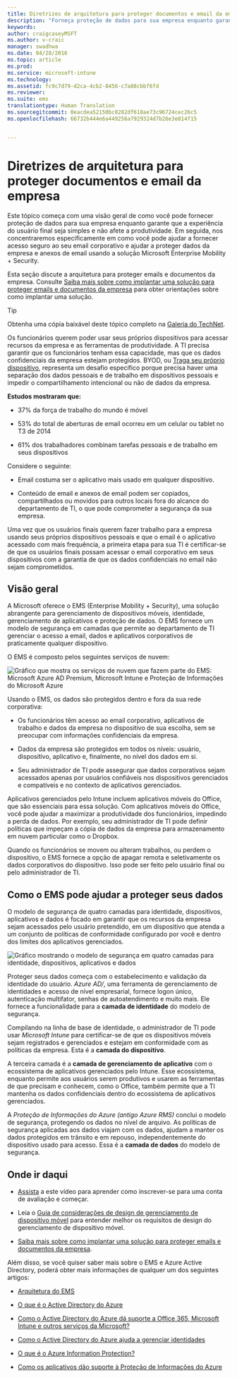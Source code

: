 ```yaml
---
title: Diretrizes de arquitetura para proteger documentos e email da empresa
description: "Forneça proteção de dados para sua empresa enquanto garante que a experiência do usuário final seja simples e não afete a produtividade."
keywords: 
author: craigcaseyMSFT
ms.author: v-craic
manager: swadhwa
ms.date: 04/28/2016
ms.topic: article
ms.prod: 
ms.service: microsoft-intune
ms.technology: 
ms.assetid: fc9c7d79-d2ca-4cb2-8456-c7a88cbbf6fd
ms.reviewer: 
ms.suite: ems
translationtype: Human Translation
ms.sourcegitcommit: 0eacdea52150bc8282df618ae73c96724cec26c5
ms.openlocfilehash: 66732b444e6a449256a7929324d7b26e3e814f15


---
```


# Diretrizes de arquitetura para proteger documentos e email da empresa
Este tópico começa com uma visão geral de como você pode fornecer proteção de dados para sua empresa enquanto garante que a experiência do usuário final seja simples e não afete a produtividade. Em seguida, nos concentraremos especificamente em como você pode ajudar a fornecer acesso seguro ao seu email corporativo e ajudar a proteger dados da empresa e anexos de email usando a solução Microsoft Enterprise Mobility + Security.

Esta seção discute a arquitetura para proteger emails e documentos da empresa. Consulte [Saiba mais sobre como implantar uma solução para proteger emails e documentos da empresa](learn-how-to-deploy-a-solution-for-protecting-company-email-and-documents.md) para obter orientações sobre como implantar uma solução.

> [!TIP]
> Obtenha uma cópia baixável deste tópico completo na [Galeria do TechNet](https://gallery.technet.microsoft.com/Managing-Access-and-Help-b7a05d0d/file/140056/1/Managing%20Access%20and%20Help%20Protect%20Corporate%20Email%20Data%20on%20Mobile%20Devices.pdf).

Os funcionários querem poder usar seus próprios dispositivos para acessar recursos da empresa e as ferramentas de produtividade. A TI precisa garantir que os funcionários tenham essa capacidade, mas que os dados confidenciais da empresa estejam protegidos. BYOD, ou [Traga seu próprio dispositivo](byod-design-considerations-guide.md), representa um desafio específico porque precisa haver uma separação dos dados pessoais e de trabalho em dispositivos pessoais e impedir o compartilhamento intencional ou não de dados da empresa.

**Estudos mostraram que:**

-   37% da força de trabalho do mundo é móvel

-   53% do total de aberturas de email ocorreu em um celular ou tablet no T3 de 2014

-   61% dos trabalhadores combinam tarefas pessoais e de trabalho em seus dispositivos

Considere o seguinte:

-   Email costuma ser o aplicativo mais usado em qualquer dispositivo.

-   Conteúdo de email e anexos de email podem ser copiados, compartilhados ou movidos para outros locais fora do alcance do departamento de TI, o que pode comprometer a segurança da sua empresa.

Uma vez que os usuários finais querem fazer trabalho para a empresa usando seus próprios dispositivos pessoais e que o email é o aplicativo acessado com mais frequência, a primeira etapa para sua TI é certificar-se de que os usuários finais possam acessar o email corporativo em seus dispositivos com a garantia de que os dados confidenciais no email não sejam comprometidos.

## Visão geral
A Microsoft oferece o EMS (Enterprise Mobility + Security), uma solução abrangente para gerenciamento de dispositivos móveis, identidade, gerenciamento de aplicativos e proteção de dados. O EMS fornece um modelo de segurança em camadas que permite ao departamento de TI gerenciar o acesso a email, dados e aplicativos corporativos de praticamente qualquer dispositivo.

O EMS é composto pelos seguintes serviços de nuvem:

![Gráfico que mostra os serviços de nuvem que fazem parte do EMS: Microsoft Azure AD Premium, Microsoft Intune e Proteção de Informações do Microsoft Azure](./media/ProtectEmail/Enterprise-Mobility-Suite.png)

Usando o EMS, os dados são protegidos dentro e fora da sua rede corporativa:

-   Os funcionários têm acesso ao email corporativo, aplicativos de trabalho e dados da empresa no dispositivo de sua escolha, sem se preocupar com informações confidenciais da empresa.

-   Dados da empresa são protegidos em todos os níveis: usuário, dispositivo, aplicativo e, finalmente, no nível dos dados em si.

-   Seu administrador de TI pode assegurar que dados corporativos sejam acessados apenas por usuários confiáveis nos dispositivos gerenciados e compatíveis e no contexto de aplicativos gerenciados.

Aplicativos gerenciados pelo Intune incluem aplicativos móveis do Office, que são essenciais para essa solução. Com aplicativos móveis do Office, você pode ajudar a maximizar a produtividade dos funcionários, impedindo a perda de dados. Por exemplo, seu administrador de TI pode definir políticas que impeçam a cópia de dados da empresa para armazenamento em nuvem particular como o Dropbox.

Quando os funcionários se movem ou alteram trabalhos, ou perdem o dispositivo, o EMS fornece a opção de apagar remota e seletivamente os dados corporativos do dispositivo. Isso pode ser feito pelo usuário final ou pelo administrador de TI.

## Como o EMS pode ajudar a proteger seus dados
O modelo de segurança de quatro camadas para identidade, dispositivos, aplicativos e dados é focado em garantir que os recursos da empresa sejam acessados pelo usuário pretendido, em um dispositivo que atenda a um conjunto de políticas de conformidade configurado por você e dentro dos limites dos aplicativos gerenciados.

![Gráfico mostrando o modelo de segurança em quatro camadas para identidade, dispositivos, aplicativos e dados](./media/ProtectEmail/Protecting_your_data.png)

Proteger seus dados começa com o estabelecimento e validação da identidade do usuário. *Azure AD/*, uma ferramenta de gerenciamento de identidades e acesso de nível empresarial, fornece logon único, autenticação multifator, senhas de autoatendimento e muito mais. Ele fornece a funcionalidade para a **camada de identidade** do modelo de segurança.

Compilando na linha de base de identidade, o administrador de TI pode usar *Microsoft Intune* para certificar-se de que os dispositivos móveis sejam registrados e gerenciados e estejam em conformidade com as políticas da empresa. Esta é a **camada do dispositivo**.

A terceira camada é a **camada de gerenciamento de aplicativo** com o ecossistema de aplicativos gerenciados pelo Intune. Esse ecossistema, enquanto permite aos usuários serem produtivos e usarem as ferramentas de que precisam e conhecem, como o Office, também permite que a TI mantenha os dados confidenciais dentro do ecossistema de aplicativos gerenciados.

A *Proteção de Informações do Azure (antigo Azure RMS)* conclui o modelo de segurança, protegendo os dados no nível de arquivo. As políticas de segurança aplicadas aos dados viajam com os dados, ajudam a manter os dados protegidos em trânsito e em repouso, independentemente do dispositivo usado para acesso. Essa é a **camada de dados** do modelo de segurança.

## Onde ir daqui
- [Assista](https://www.youtube.com/watch?v=ltcZvm4VOFU) a este vídeo para aprender como inscrever-se para uma conta de avaliação e começar.

- Leia o [Guia de considerações de design de gerenciamento de dispositivo móvel](mdm-design-considerations-guide.md) para entender melhor os requisitos de design do gerenciamento de dispositivo móvel.

- [Saiba mais sobre como implantar uma solução para proteger emails e documentos da empresa](learn-how-to-deploy-a-solution-for-protecting-company-email-and-documents.md).

Além disso, se você quiser saber mais sobre o EMS e Azure Active Directory, poderá obter mais informações de qualquer um dos seguintes artigos:
- [Arquitetura do EMS](https://azure.microsoft.com/documentation/infographics/enterprise-mobility/)

- [O que é o Active Directory do Azure](/active-directory/active-directory-whatis)

- [Como o Active Directory do Azure dá suporte a Office 365, Microsoft Intune e outros serviços da Microsoft?](/active-directory/active-directory-administer#what-is-an-azure-ad-tenant)

- [Como o Active Directory do Azure ajuda a gerenciar identidades](/active-directory/active-directory-administer)

- [O que é o Azure Information Protection?](/information-protection/understand-explore/what-is-azure-rms)

- [Como os aplicativos dão suporte à Proteção de Informações do Azure](/information-protection/understand-explore/applications-support)



<!--HONumber=Nov16_HO2-->


